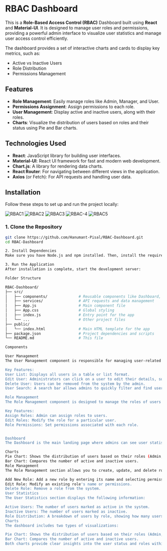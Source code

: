 # RBAC Dashboard

This is a **Role-Based Access Control (RBAC)** Dashboard built using **React** and **Material-UI**. It is designed to manage user roles and permissions, providing a powerful admin interface to visualize user statistics and manage user access control efficiently.

The dashboard provides a set of interactive charts and cards to display key metrics, such as:
- Active vs Inactive Users
- Role Distribution
- Permissions Management

## Features

- **Role Management**: Easily manage roles like Admin, Manager, and User.
- **Permissions Assignment**: Assign permissions to each role.
- **User Management**: Display active and inactive users, along with their roles.
- **Charts**: Visualize the distribution of users based on roles and their status using Pie and Bar charts.
  
## Technologies Used

- **React**: JavaScript library for building user interfaces.
- **Material-UI**: React UI framework for fast and modern web development.
- **Chart.js**: A library for rendering data charts.
- **React Router**: For navigating between different views in the application.
- **Axios** (or Fetch): For API requests and handling user data.

## Installation

Follow these steps to set up and run the project locally:

![RBAC1](https://github.com/user-attachments/assets/9a5265a5-bcfb-4e6b-a498-7e2c2132b9c0)
![RBAC2](https://github.com/user-attachments/assets/5f7eaa80-15ec-4e37-aaaf-cbae7adc0ffa)
![RBAC3](https://github.com/user-attachments/assets/99649bbf-d2eb-46fb-93d2-1ed0880229c1)
![RBAC-4](https://github.com/user-attachments/assets/16e5734c-ca9c-4dae-8fea-e2f82ae496d6)
![RBAC5](https://github.com/user-attachments/assets/f7df46d4-c9c2-43d5-abae-d079db63f61f)

### 1. Clone the Repository

```bash
git clone https://github.com/Hanumant-Pisal/RBAC-Dashboard.git
cd RBAC-Dashboard

2. Install Dependencies
Make sure you have Node.js and npm installed. Then, install the required dependencies using:

3. Run the Application
After installation is complete, start the development server:

Folder Structure

RBAC-Dashboard/
├── src/
│   ├── components/              # Reusable components like Dashboard, User Management, etc.
│   ├── services/                # API requests and data management
│   ├── App.js                   # Main component file
│   ├── App.css                  # Global styling
│   ├── index.js                 # Entry point for the app
│   └── ...                      # Other project files
├── public/
│   └── index.html               # Main HTML template for the app
├── package.json                 # Project dependencies and scripts
└── README.md                    # This file

Components

User Management
The User Management component is responsible for managing user-related operations such as displaying, editing, and deleting users from the system. It allows administrators to manage users' statuses (active or inactive) and view detailed information about their roles.

Key Features:
User List: Displays all users in a table or list format.
Edit User: Administrators can click on a user to edit their details, such as their role or status (Active/Inactive).
Delete User: Users can be removed from the system by the admin.
User Search: A search bar allows admins to quickly filter and find users by name, email, or role.

Role Management
The Role Management component is designed to manage the roles of users in the system. Admins can assign or remove roles (Admin, Manager, User) to users, which will define their access control throughout the application.

Key Features:
Assign Roles: Admin can assign roles to users.
Edit Roles: Modify the role for a particular user.
Role Permissions: Set permissions associated with each role.


Dashboard
The Dashboard is the main landing page where admins can see user statistics and role distribution in the form of cards and charts. It visualizes data on active/inactive users and roles, providing a quick overview of the system's user status.

Charts
Pie Chart: Shows the distribution of users based on their roles (Admin, Manager, User).
Bar Chart: Compares the number of active and inactive users.
Role Management
The Role Management section allows you to create, update, and delete roles. Permissions can also be assigned to each role. This section is essential for controlling access to different parts of the application based on user roles.

Add New Role: Add a new role by entering its name and selecting permissions.
Edit Role: Modify an existing role's name or permissions.
Delete Role: Remove a role from the system.
User Statistics
The User Statistics section displays the following information:

Active Users: The number of users marked as active in the system.
Inactive Users: The number of users marked as inactive.
Role Distribution: A breakdown of users by role, showing how many users are assigned to Admin, Manager, or User roles.
Charts
The dashboard includes two types of visualizations:

Pie Chart: Shows the distribution of users based on their roles (Admin, Manager, User).
Bar Chart: Compares the number of active and inactive users.
Both charts provide clear insights into the user status and roles within the system.


